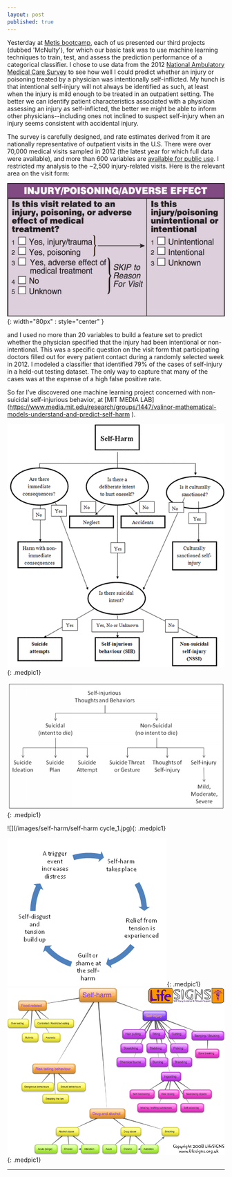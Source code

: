 ```yaml
---
layout: post
published: true
---
```


<style type="text/css">

.box
{
  border-width: 2px;
  border-color: #000000;
  border-style: solid;
  padding:1px;
  margin-left: auto;
  margin-right: auto;
}

.center-text
{
  text-align:center;
}

.smallpic1
{
  height: 20px;
  width: 20px;
  margin-left: auto;
  margin-right: auto;
}

.medpic1
{
  height: 200px;
  margin-left: auto;
  margin-right: auto;
}

.center {
  display: inline-block;
  text-align: center;
}

</style>

Yesterday at [Metis bootcamp](http://www.thisismetis.com/data-science-bootcamps), each of us presented our third projects (dubbed 'McNulty'), for which our basic task was to use machine learning techniques to train, test, and assess the prediction performance of a categorical classifier. I chose to use data from the 2012 [National Ambulatory Medical Care Survey](http://www.cdc.gov/nchs/ahcd/index.htm) to see how well I could predict whether an injury or poisoning treated by a physician was intentionally self-inflicted. My hunch is that intentional self-injury will not always be identified as such, at least when the injury is mild enough to be treated in an outpatient setting. The better we can identify patient characteristics associated with a physician assessing an injury as self-inflicted, the better we might be able to inform other physicians--including ones not inclined to suspect self-injury when an injury seems consistent with accidental injury. 



The survey is carefully designed, and rate estimates derived from it are nationally representative of outpatient visits in the U.S. There were over 70,000 medical visits sampled in 2012 (the latest year for which full data were available), and more than 600 variables are [available for public use](http://www.cdc.gov/nchs/ahcd/ahcd_questionnaires.htm). I restricted my analysis to the ~2,500 injury-related visits. Here is the relevant area on the visit form:




![](/images/self-harm/injury_question.png){: width="80px" : style="center" }






and I used no more than 20 variables to build a feature set to predict whether the physician specified that the injury had been intentional or non-intentional. This was a specific question on the visit form that participating doctors filled out for every patient contact during a randomly selected week in 2012.  I modeled a classifier that identified 79% of the cases of self-injury in a held-out testing dataset. The only way to capture that many of the cases was at the expense of a high false positive rate. 

So far I’ve discovered one machine learning project concerned with non-suicidal self-injurious behavior, at [MIT MEDIA LAB] (https://www.media.mit.edu/research/groups/1447/valinor-mathematical-models-understand-and-predict-self-harm
). 


![](/images/self-harm/005008-0216-01-eng_clip_image006.gif){: .medpic1}

![](/images/self-harm/Self-injurious%20throughts%20and%20behaviors%2075.png){: .medpic1}


![](/images/self-harm/self-harm cycle_1.jpg){: .medpic1}

![](/images/self-harm/self_harm.png){: .medpic1}
![](/images/self-harm/self-harm-map.png){: .medpic1}



***









